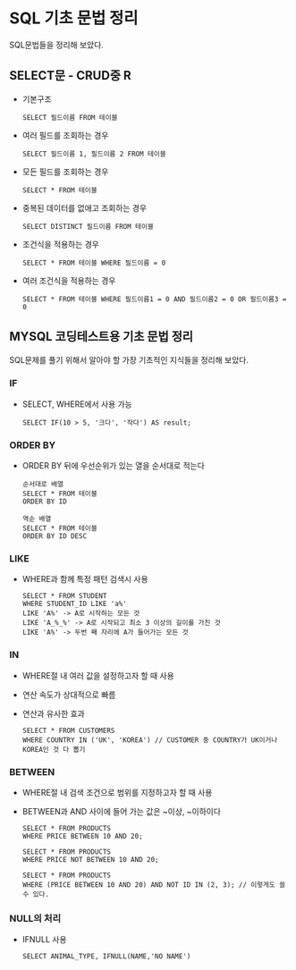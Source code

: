 # SQL 기초 문법 정리
SQL문법들을 정리해 보았다.
## SELECT문 - CRUD중 R
* 기본구조

    ``` SELECT 필드이름 FROM 테이블 ```
* 여러 필드를 조회하는 경우

    ``` SELECT 필드이름 1, 필드이름 2 FROM 테이블 ```
* 모든 필드를 조회하는 경우

    ``` SELECT * FROM 테이블 ```
* 중복된 데이터를 없애고 조회하는 경우

    ``` SELECT DISTINCT 필드이름 FROM 테이블 ```
* 조건식을 적용하는 경우

    ``` SELECT * FROM 테이블 WHERE 필드이름 = 0 ```
* 여러 조건식을 적용하는 경우

    ``` SELECT * FROM 테이블 WHERE 필드이름1 = 0 AND 필드이름2 = 0 OR 필드이름3 = 0 ```

## MYSQL 코딩테스트용 기초 문법 정리
SQL문제를 풀기 위해서 알아야 할 가장 기초적인 지식들을 정리해 보았다.

### IF
* SELECT, WHERE에서 사용 가능

    ``` SELECT IF(10 > 5, '크다', '작다') AS result; ```

### ORDER BY
* ORDER BY 뒤에 우선순위가 있는 열을 순서대로 적는다
    ```
    순서대로 배열
    SELECT * FROM 테이블
    ORDER BY ID
    ```
    ```
    역순 배열
    SELECT * FROM 테이블
    ORDER BY ID DESC 
    ```

### LIKE
* WHERE과 함께 특정 패턴 검색시 사용
    ```
    SELECT * FROM STUDENT
    WHERE STUDENT_ID LIKE 'a%'
    LIKE 'A%' -> A로 시작하는 모든 것
    LIKE 'A_%_%' -> A로 시작되고 최소 3 이상의 길이를 가진 것
    LIKE 'A%' -> 두번 째 자리에 A가 들어가는 모든 것 
    ```

### IN
* WHERE절 내 여러 값을 설정하고자 할 때 사용
* 연산 속도가 상대적으로 빠름
* 연산과 유사한 효과

    ```
    SELECT * FROM CUSTOMERS
    WHERE COUNTRY IN ('UK', 'KOREA') // CUSTOMER 중 COUNTRY가 UK이거나 KOREA인 것 다 뽑기
    ```

### BETWEEN
* WHERE절 내 검색 조건으로 범위를 지정하고자 할 때 사용
* BETWEEN과 AND 사이에 들어 가는 값은 ~이상, ~이하이다

    ```
    SELECT * FROM PRODUCTS
    WHERE PRICE BETWEEN 10 AND 20;

    SELECT * FROM PRODUCTS
    WHERE PRICE NOT BETWEEN 10 AND 20;

    SELECT * FROM PRODUCTS
    WHERE (PRICE BETWEEN 10 AND 20) AND NOT ID IN (2, 3); // 이렇게도 쓸 수 있다.
    ```

### NULL의 처리
* IFNULL 사용

    ```
    SELECT ANIMAL_TYPE, IFNULL(NAME,'NO NAME')
    ```
